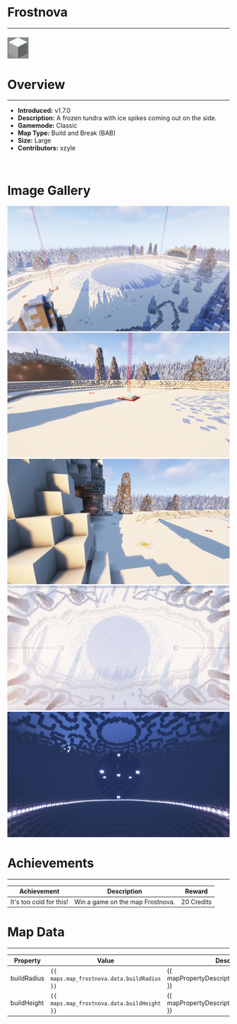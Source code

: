# Frostnova

---

#### ![frostnovaicon](../assets/icons/frostnova-icon.jpg)

# Overview

---

- **Introduced:** v1.7.0
- **Description:** A frozen tundra with ice spikes coming out on the side.
- **Gamemode:** Classic
- **Map Type:** Build and Break (BAB)
- **Size:** Large
- **Contributors:** xzyle

<br />

# Image Gallery

![Frostnova - Overview](../assets/maps/frostnova/frostnova-overview.jpg)
![Frostnova - Beacon](../assets/maps/frostnova/frostnova-beacon.jpg)
![Frostnova - Sponge](../assets/maps/frostnova/frostnova-sponge.jpg)
![Frostnova - Bridseye](../assets/maps/frostnova/frostnova-birdseye.jpg)
![Frostnova - Underwater](../assets/maps/frostnova/frostnova-underwater.jpg)

# Achievements

---

| Achievement             | Description                      | Reward     |
| ----------------------- | -------------------------------- | ---------- |
| It's too cold for this! | Win a game on the map Frostnova. | 20 Credits |

# Map Data

---

| Property    | Value                                       | Description                                       |
| ----------- | ------------------------------------------- | ------------------------------------------------- |
| buildRadius | `{{ maps.map_frostnova.data.buildRadius }}` | {{ mapPropertyDescriptions.buildRadius.classic }} |
| buildHeight | `{{ maps.map_frostnova.data.buildHeight }}` | {{ mapPropertyDescriptions.buildHeight.classic }} |
